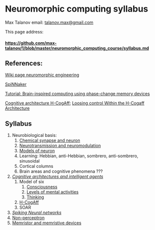 # Neuromorphic computing syllabus

Max Talanov email: talanov.max@gmail.com

This page address:
#### https://github.com/max-talanov/1/blob/master/neuromorphic_computing_course/syllabus.md

## References:
[Wiki page neuromorphic engineering](https://en.wikipedia.org/wiki/Neuromorphic_engineering)

[SpiNNaker](https://amp-tomshardware-co-uk.cdn.ampproject.org/v/s/amp.tomshardware.co.uk/human-brain-neuromorphic-supercomputer-manchester,news-59387.html?amp_js_v=0.1#referrer=https%3A%2F%2Fwww.google.com&amp_tf=From%20%251%24s&ampshare=https%3A%2F%2Fwww.tomshardware.co.uk%2Fhuman-brain-neuromorphic-supercomputer-manchester%2Cnews-59387.html)

[Tutorial: Brain-inspired computing using phase-change memory devices](https://aip.scitation.org/doi/10.1063/1.5042413)

[Cognitive architecture H-CogAff](http://www.cs.bham.ac.uk/research/projects/cogaff/);
[Loosing control Within the H-Cogaff Architecture](http://www.cs.bham.ac.uk/~ddp/pettersLosingControlV5.pdf)


## Syllabus

1. Neurobiological basis:
   1. [Chemical synapse and neuron](https://github.com/max-talanov/1/blob/master/affective_computing_course/neurons_and_chemical_synapses.md) 
   1. [Neurotransmission and neuromodulation](https://github.com/max-talanov/1/blob/master/affective_computing_course/neurotransmission.md)
   1. [Models of neuron](https://github.com/max-talanov/1/blob/master/artificial_intelligence_course/nn_intro.md)
   1. Learning: Hebbian, anti-Hebbian, sombrero, anti-sombrero, sinusoidal
   1. Cortical columns
   1. Brain areas and cognitive phenomena ???
1. *[Cognitive architectures and intelligent agents](https://github.com/max-talanov/1/blob/master/affective_computing_course/cognitive_architecture.md)*
   1. Model of six
	  1. [Consciousness](https://github.com/max-talanov/1/blob/master/affective_computing_course/consciousness.md)
	  1. [Levels of mental activities](https://github.com/max-talanov/1/blob/master/affective_computing_course/levels_of_mental_activities.md)
	  1. [Thinking](https://github.com/max-talanov/1/blob/master/affective_computing_course/thinking.md)
   1. [H-CogAff](http://www.cs.bham.ac.uk/research/projects/cogaff/)
   1. SOAR
1. *[Spiking Neural networks](https://github.com/max-talanov/1/blob/master/affective_computing_course/realistic_nns.md)*
1. [Non-perceptron](https://github.com/max-talanov/1/blob/master/artificial_intelligence_course/non_perceptron.md)
1. [Memristor and memristive devices](memristor.md)
